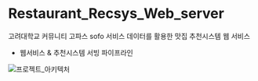 # Restaurant_Recsys_Web_server

고려대학교 커뮤니티 고파스 sofo 서비스 데이터를 활용한 맛집 추천시스템 웹 서비스  

* 웹서비스 & 추천시스템 서빙 파이프라인  

![프로젝트_아키텍처](https://user-images.githubusercontent.com/20104945/91432836-48604680-e89d-11ea-8d94-58834c495d57.png)






